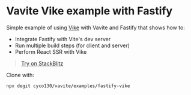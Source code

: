 # Vavite Vike example with Fastify

Simple example of using [Vike](https://vike.dev/) with Vavite and Fastify that shows how to:

- Integrate Fastify with Vite's dev server
- Run multiple build steps (for client and server)
- Perform React SSR with Vike

> [Try on StackBlitz](https://stackblitz.com/github/cyco130/vavite/tree/main/examples/fastify-vike)

Clone with:

```bash
npx degit cyco130/vavite/examples/fastify-vike
```
